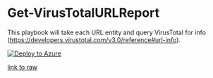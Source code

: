 # Get-VirusTotalURLReport

This playbook will take each URL entity and query VirusTotal for info (https://developers.virustotal.com/v3.0/reference#url-info).

[![Deploy to Azure](https://aka.ms/deploytoazurebutton)](https://portal.azure.com/#create/Microsoft.Template/uri/https%3A%2F%2Fraw.githubusercontent.com%2FAzure%2FAzure-Sentinel%2Fmaster%2FPlaybooks%2FGet-VirusTotalURLReport%2Fincident-trigger%2Fazuredeploy.json)

[link to raw](#https://raw.githubusercontent.com/Azure/Azure-Sentinel/master/Playbooks/Get-VirusTotalURLReport/incident-trigger/azuredeploy.json)
